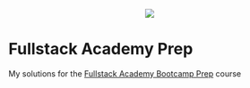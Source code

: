 <p align="center">
  <img src="https://www.fullstackacademy.com/images/fa-logo@2x.png">
</p>

# Fullstack Academy Prep

My solutions for the [Fullstack Academy Bootcamp Prep](http://prep.fullstackacademy.com/) course